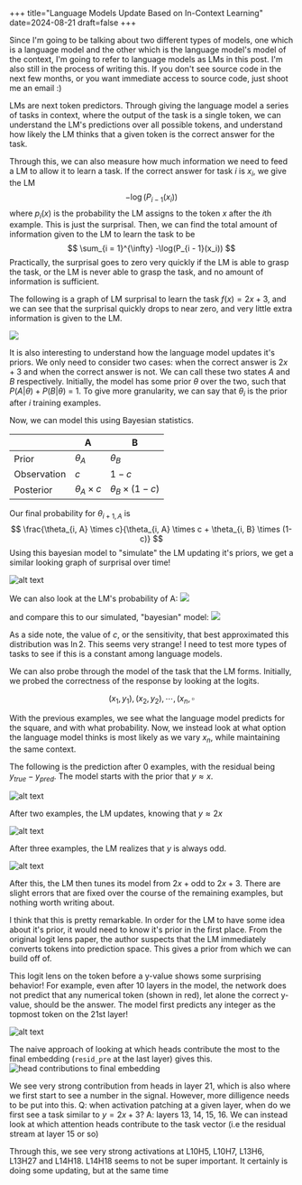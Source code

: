 +++
title="Language Models Update Based on In-Context Learning"
date=2024-08-21
draft=false
+++

Since I'm going to be talking about two different types of models, one which is a language model and the other which is the language model's model of the context, I'm going to refer to language models as LMs in this post. I'm also still in the process of writing this. If you don't see source code in the next few months, or you want immediate access to source code, just shoot me an email :)

LMs are next token predictors. Through giving the language model a series of tasks in context, where the output of the task is a single token, we can understand the LM's predictions over all possible tokens, and understand how likely the LM thinks that a given token is the correct answer for the task.

Through this, we can also measure how much information we need to feed a LM to allow it to learn a task. If the correct answer for task $i$ is $x_i$, we give the LM 
$$
-\log(P_{i - 1}(x_i))
$$
where $p_i(x)$ is the probability the LM assigns to the token $x$ after the $i$th example. This is just the surprisal. Then, we can find the total amount of information given to the LM to learn the task to be
$$
\sum_{i = 1}^{\infty} -\log(P_{i - 1}(x_i))
$$
Practically, the surprisal goes to zero very quickly if the LM is able to grasp the task, or the LM is never able to grasp the task, and no amount of information is sufficient.

The following is a graph of LM surprisal to learn the task $f(x) = 2x + 3$, and we can see that the surprisal quickly drops to near zero, and very little extra information is given to the LM.

![](../lm-surprisal.png)

It is also interesting to understand how the language model updates it's priors. We only need to consider two cases: when the correct answer is $2x + 3$ and when the correct answer is not. We can call these two states $A$ and $B$ respectively. Initially, the model has some prior $\theta$ over the two, such that $P(A | \theta) + P(B | \theta)$ = 1. To give more granularity, we can say that $\theta_i$ is the prior after $i$ training examples.

Now, we can model this using Bayesian statistics.

|             | A                   | B                        |
| ----------- | ------------------- | ------------------------ |
| Prior       | $\theta_A$          | $\theta_B$               |
| Observation | $c$                 | $1-c$                    |
| Posterior   | $\theta_A \times c$ | $\theta_B \times (1- c)$ |

Our final probability for $\theta_{i +1, A}$ is
$$
\frac{\theta_{i, A} \times c}{\theta_{i, A} \times c + \theta_{i, B} \times (1- c)}
$$
Using this bayesian model to "simulate" the LM updating it's priors, we get a similar looking graph of surprisal over time!

![alt text](../simulated-surprisal.png)

We can also look at the LM's probability of A:
![](../lm-prior.png)

and compare this to our simulated, "bayesian" model:
![](../simulated-prior.png)

As a side note, the value of $c$, or the sensitivity, that best approximated this distribution was $\ln{2}$. This seems very strange! I need to test more types of tasks to see if this is a constant among language models.

We can also probe through the model of the task that the LM forms. Initially, we probed the correctness of the response by looking at the logits.

$$
(x_1, y_1), (x_2, y_2), \cdots, (x_n, \square
$$

With the previous examples, we see what the language model predicts for the square, and with what probability. Now, we instead look at what option the language model thinks is most likely as we vary $x_n$, while maintaining the same context.

The following is the prediction after 0 examples, with the residual being $y_{true} - y_{pred}$. The model starts with the prior that $y \approx x$.

![alt text](../zero-examples.png)

After two examples, the LM updates, knowing that $y \approx 2x$

![alt text](../two-examples.png)

After three examples, the LM realizes that $y$ is always odd.

![alt text](../three-examples.png)

After this, the LM then tunes its model from $2x + \text{odd}$ to $2x + 3$. There are slight errors that are fixed over the course of the remaining examples, but nothing worth writing about.

I think that this is pretty remarkable. In order for the LM to have some idea about it's prior, it would need to know it's prior in the first place. From the original logit lens paper, the author suspects that the LM immediately converts tokens into prediction space. This gives a prior from which we can build off of. 

This logit lens on the token before a y-value shows some surprising behavior! For example, even after 10 layers in the model, the network does not predict that any numerical token (shown in red), let alone the correct y-value, should be the answer. The model first predicts any integer as the topmost token on the 21st layer!

![alt text](../top_tokens_10_layers_in.png)

The naive approach of looking at which heads contribute the most to the final embedding (`resid_pre` at the last layer) gives this.
![head contributions to final embedding](../heads.png)

We see very strong contribution from heads in layer 21, which is also where we first start to see a number in the signal. However, more dilligence needs to be put into this. Q: when activation patching at a given layer, when do we first see a task similar to $y=2x+3$? A: layers 13, 14, 15, 16. We can instead look at which attention heads contribute to the task vector (i.e the residual stream at layer 15 or so)
 
Through this, we see very strong activations at L10H5, L10H7, L13H6, L13H27 and L14H18. L14H18 seems to not be super important. It certainly is doing some updating, but at the same time 



